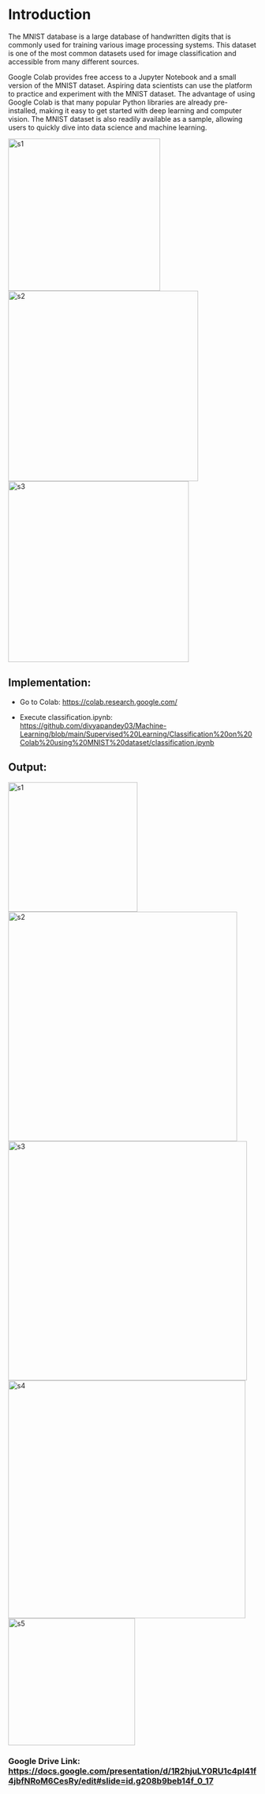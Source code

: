 # Introduction
The MNIST database is a large database of handwritten digits that is commonly used for training various image processing systems. 
This dataset is one of the most common datasets used for image classification and accessible from many different sources.

Google Colab provides free access to a Jupyter Notebook and a small version of the MNIST dataset. Aspiring data scientists can use the platform to practice and experiment with the MNIST dataset. The advantage of using Google Colab is that many popular Python libraries are already pre-installed, making it easy to get started with deep learning and computer vision. The MNIST dataset is also readily available as a sample, allowing users to quickly dive into data science and machine learning.

<img width="308" alt="s1" src="https://user-images.githubusercontent.com/23255126/218360848-53e40739-f08a-4aff-9af8-3b3d41c7faad.png">


<img width="385" alt="s2" src="https://user-images.githubusercontent.com/23255126/218360857-919f33d3-eeba-481e-a108-11970dadc540.png">


<img width="366" alt="s3" src="https://user-images.githubusercontent.com/23255126/218360866-8d96d071-bbe9-4743-a0fc-e73e17780f60.png">

## Implementation:

- Go to Colab: https://colab.research.google.com/

- Execute classification.ipynb: https://github.com/divyapandey03/Machine-Learning/blob/main/Supervised%20Learning/Classification%20on%20Colab%20using%20MNIST%20dataset/classification.ipynb

## Output:

<img width="262" alt="s1" src="https://user-images.githubusercontent.com/23255126/218827123-cb9b3b6d-3310-4b94-99ab-4f54fdb76aaf.png">

<img width="464" alt="s2" src="https://user-images.githubusercontent.com/23255126/218827139-bea979b7-e6b6-40c9-9491-c7925340430f.png">

<img width="484" alt="s3" src="https://user-images.githubusercontent.com/23255126/218827159-814cee94-f431-4db4-b5e9-470ec6afcf80.png">


<img width="481" alt="s4" src="https://user-images.githubusercontent.com/23255126/218827175-e52900b4-af3f-48d1-8de4-3c64d5fe24da.png">




<img width="257" alt="s5" src="https://user-images.githubusercontent.com/23255126/218827193-e7f92b76-2e37-4f5c-8f9f-b0da4b0beec4.png">


### Google Drive Link: https://docs.google.com/presentation/d/1R2hjuLY0RU1c4pI41f4jbfNRoM6CesRy/edit#slide=id.g208b9beb14f_0_17

